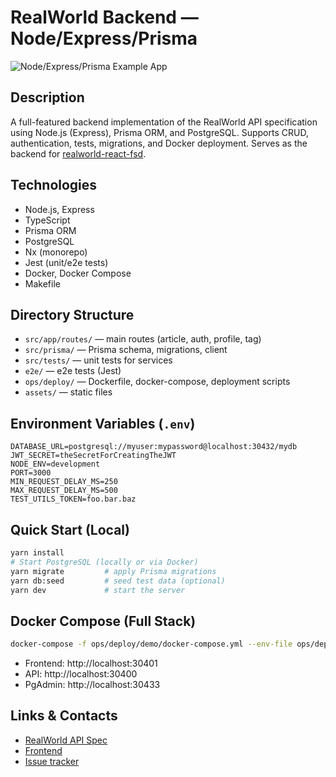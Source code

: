 # RealWorld Backend — Node/Express/Prisma

![Node/Express/Prisma Example App](project-logo.png)

## Description

A full-featured backend implementation of the RealWorld API specification using Node.js (Express), Prisma ORM, and PostgreSQL. Supports CRUD, authentication, tests, migrations, and Docker deployment. Serves as the backend for [realworld-react-fsd](https://github.com/yurisldk/realworld-react-fsd).

## Technologies

- Node.js, Express
- TypeScript
- Prisma ORM
- PostgreSQL
- Nx (monorepo)
- Jest (unit/e2e tests)
- Docker, Docker Compose
- Makefile

## Directory Structure

- `src/app/routes/` — main routes (article, auth, profile, tag)
- `src/prisma/` — Prisma schema, migrations, client
- `src/tests/` — unit tests for services
- `e2e/` — e2e tests (Jest)
- `ops/deploy/` — Dockerfile, docker-compose, deployment scripts
- `assets/` — static files

## Environment Variables (`.env`)

```text
DATABASE_URL=postgresql://myuser:mypassword@localhost:30432/mydb
JWT_SECRET=theSecretForCreatingTheJWT
NODE_ENV=development
PORT=3000
MIN_REQUEST_DELAY_MS=250
MAX_REQUEST_DELAY_MS=500
TEST_UTILS_TOKEN=foo.bar.baz
```

## Quick Start (Local)

```bash
yarn install
# Start PostgreSQL (locally or via Docker)
yarn migrate         # apply Prisma migrations
yarn db:seed         # seed test data (optional)
yarn dev             # start the server
```

## Docker Compose (Full Stack)

```bash
docker-compose -f ops/deploy/demo/docker-compose.yml --env-file ops/deploy/demo/.env up --build -d
```

- Frontend: http://localhost:30401
- API: http://localhost:30400
- PgAdmin: http://localhost:30433

## Links & Contacts

- [RealWorld API Spec](https://github.com/gothinkster/realworld/tree/main/api)
- [Frontend](https://github.com/yurisldk/realworld-react-fsd)
- [Issue tracker](https://github.com/yurisldk/node-express-realworld-example-app/issues)
